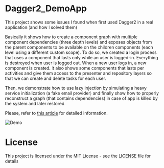 # Dagger2_DemoApp
This project shows some issues I found when first used Dagger2 in a real application (and how I solved them)

Basically it shows how to create a component graph with multiple component dependencies (three depth levels) and exposes objects from the parent components to be available on the children components (each level using a different custom scope). To do so, we created a login process that uses a component that lasts only while an user is logged-in. Everything is destroyed when user is logged out. When a new user logs in, a new component is created. It also shows some components that lasts per activities and give them access to the presenter and repository layers so that we can create and delete tasks for each user.

Then, we demonstrate how to use lazy injection by simulating a heavy service initialization (a fake email provider) and finally show how to properly reconstruct a graph (that contains dependencies) in case of app is killed by the system and later restored.

Please, refer to [this article](http://androidahead.com/2017/05/23/dagger2-sharing-some-ideas/) for detailed information.

![Demo](https://cloud.githubusercontent.com/assets/4574670/26336806/f3974396-3f4a-11e7-89cc-b40a63200d07.gif)

# License

This project is licensed under the MIT License - see the [LICENSE](LICENSE) file for details
